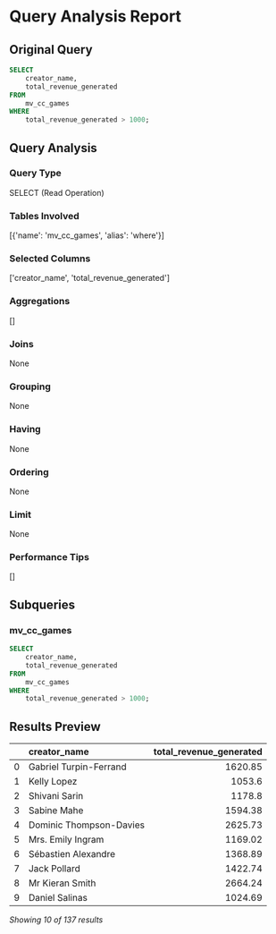 # Query Analysis Report

## Original Query
```sql
SELECT 
    creator_name,
    total_revenue_generated
FROM 
    mv_cc_games
WHERE 
    total_revenue_generated > 1000;
```

## Query Analysis

### Query Type
SELECT (Read Operation)

### Tables Involved
[{'name': 'mv_cc_games', 'alias': 'where'}]

### Selected Columns
['creator_name', 'total_revenue_generated']

### Aggregations
[]

### Joins
None

### Grouping
None

### Having
None

### Ordering
None

### Limit
None

### Performance Tips
[]

## Subqueries

### mv_cc_games
```sql
SELECT 
    creator_name,
    total_revenue_generated
FROM 
    mv_cc_games
WHERE 
    total_revenue_generated > 1000;
```

## Results Preview
|    | creator_name            |   total_revenue_generated |
|---:|:------------------------|--------------------------:|
|  0 | Gabriel Turpin-Ferrand  |                   1620.85 |
|  1 | Kelly Lopez             |                   1053.6  |
|  2 | Shivani Sarin           |                   1178.8  |
|  3 | Sabine Mahe             |                   1594.38 |
|  4 | Dominic Thompson-Davies |                   2625.73 |
|  5 | Mrs. Emily Ingram       |                   1169.02 |
|  6 | Sébastien Alexandre     |                   1368.89 |
|  7 | Jack Pollard            |                   1422.74 |
|  8 | Mr Kieran Smith         |                   2664.24 |
|  9 | Daniel Salinas          |                   1024.69 |

*Showing 10 of 137 results*
